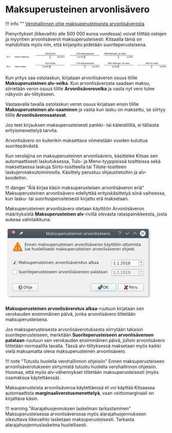 # Maksuperusteinen arvonlisävero

!!! info ""
    [Verohallinnon ohje maksuperusteisesta arvonlisäverosta](https://www.vero.fi/yritykset-ja-yhteisot/tietoa-yritysverotuksesta/arvonlisaverotus/pienyritykset_voivat_tilittaa_arvonlisa/)

Pienyritykset (liikevaihto alle 500 000 euroa vuodessa) voivat tilittää ostojen ja myyntien arvonlisäverot maksuperusteisesti. Kitsaalla tämä on mahdollista myös niin, että kirjanpito pidetään suoriteperusteisena.

![](maksuperusteinen.png)

Kun yritys saa ostolaskun, kirjataan arvonlisäveron osuus tilille **Maksuperusteinen alv-velka**. Kun arvonlisäverosta saadaan maksu, siirretään veron osuus tilille **Arvonlisäverovelka** ja vasta nyt vero tulee näkyviin alv-tilitykseen.

Vastaavalla tavalla ostolaskun veron osuus kirjataan ensin tilille **Maksuperusteinen alv-saaminen** ja vasta kun lasku on maksettu, se siirtyy tilille **Arvonlisäverosaatavat**.

Jos teet kirjauksen maksuperusteisesti pankki- tai käteistililtä, ei tällaista erityismenettelyä tarvita.

Arvonlisävero on kuitenkin maksettava viimeistään vuoden kuluttua suoritepäivästä.

Kun verolajina on maksuperusteinen arvonlisävero, käsittelee Kitsas sen automaattisesti laskutuksessa, Tulo- ja Meno-tyyppisissä tositteissa sekä maksettaessa laskuja Siirto-tositteella tai Tiliote-tositteen laskujenmaksutoiminnolla. Käsittely perustuu ohjaustietoihin ja alv-koodeihin.

!!! danger "Älä kirjaa käsin maksuperusteisen arvonlisäveron eriä"
    Maksuperusteinen arvonlisävero edellyttää erityiskäsittelyä siinä vaiheessa, kun lasku- tai suoritusperusteisesti kirjattu erä maksetaan.

Maksuperusteinen arvonlisävero otetaan käyttöön Arvonlisäveron määrityksistä **Maksuperusteinen alv**-rivillä olevasta rataspainikkeesta, josta aukeaa valintaikkuna:

![](malvikkuna.png)

**Maksuperusteinen arvonlisäverotus alkaa**-ruutuun kirjataan sen verokauden ensimmäinen päivä, jonka arvonlisävero tilitetään maksuperusteisena.

Jos maksuperusteisesta arvonlisäverotuksesta siirrytään takaisin suoriteperusteiseen, merkitään **Suoriteperusteiseen arvonlisäveroon palataan**-ruutuun sen verokauden ensimmäinen päivä, jolloin arvonlisävero tilitetään normaalilla tavalla. Tässä alv-tilityksessä maksetaan myös kaikki vielä maksamatta oleva maksuperusteinen arvonlisävero.

!!! note "Tutustu huolella verohallinnon ohjeisiin"
    Ennen maksuperusteiseen arvonlisäverotukseen siirtymistä tutustu huolella verohallinnon ohjeisiin. Huomaa, että myös alv-vähennykset tilitetään maksuperusteisesti (myös osamaksua käytettäessä).

Maksuperusteista arvonlisäveroa käytettäessä et voi käyttää Kitsaassa automaattista **marginaaliverotusmenettelyä**, vaan voittomarginaali on kirjattava käsin.

!!! warning "Alarajahuojennuksen laskelman tarkastaminen"
    Maksuperusteisessa arvonlisäverossa myös alarajahuojennukseen oikeuttava liikevaihto lasketaan maksuperusteisesti. Tarkasta alarajahuojennuslaskelma huolellisesti.
